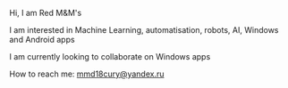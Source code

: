 Hi, I am Red M&M's

I am interested in Machine Learning, automatisation, robots, AI, Windows and Android apps

I am currently looking to collaborate on Windows apps

How to reach me: mmd18cury@yandex.ru
